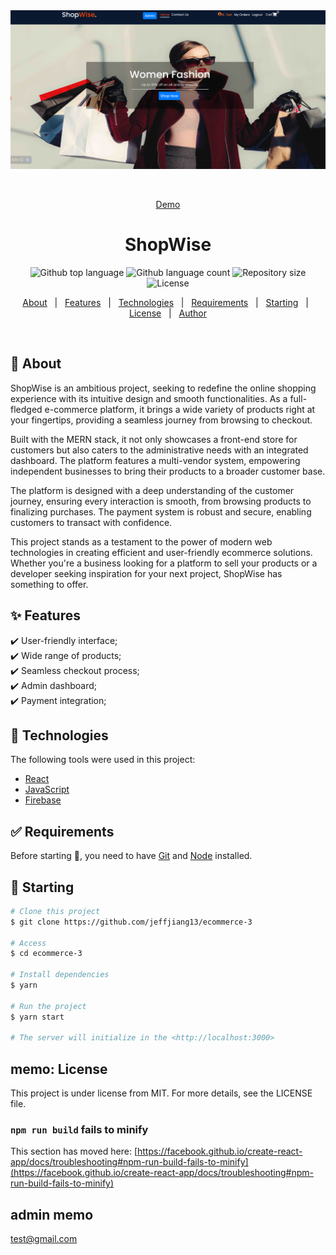 <div align="center" id="top">
  <img src="./public/port3.png" alt="Ecommerce" />

  &#xa0;

<a href="https://jj-ecommerce-3.vercel.app">Demo</a>

</div>

<h1 align="center">ShopWise</h1>

<p align="center">
  <img alt="Github top language" src="https://img.shields.io/github/languages/top/jeffjiang13/ecommerce-3?color=56BEB8">

  <img alt="Github language count" src="https://img.shields.io/github/languages/count/jeffjiang13/ecommerce-3?color=56BEB8">

  <img alt="Repository size" src="https://img.shields.io/github/repo-size/jeffjiang13/ecommerce-3?color=56BEB8">

  <img alt="License" src="https://img.shields.io/github/license/jeffjiang13/ecommerce-3?color=56BEB8">
</p>

<p align="center">
  <a href="#dart-about">About</a> &#xa0; | &#xa0;
  <a href="#sparkles-features">Features</a> &#xa0; | &#xa0;
  <a href="#rocket-technologies">Technologies</a> &#xa0; | &#xa0;
  <a href="#white_check_mark-requirements">Requirements</a> &#xa0; | &#xa0;
  <a href="#checkered_flag-starting">Starting</a> &#xa0; | &#xa0;
  <a href="#memo-license">License</a> &#xa0; | &#xa0;
  <a href="https://github.com/jeffjiang13" target="_blank">Author</a>
</p>

<br>

## :dart: About

ShopWise is an ambitious project, seeking to redefine the online shopping experience with its intuitive design and smooth functionalities. As a full-fledged e-commerce platform, it brings a wide variety of products right at your fingertips, providing a seamless journey from browsing to checkout.

Built with the MERN stack, it not only showcases a front-end store for customers but also caters to the administrative needs with an integrated dashboard. The platform features a multi-vendor system, empowering independent businesses to bring their products to a broader customer base.

The platform is designed with a deep understanding of the customer journey, ensuring every interaction is smooth, from browsing products to finalizing purchases. The payment system is robust and secure, enabling customers to transact with confidence.

This project stands as a testament to the power of modern web technologies in creating efficient and user-friendly ecommerce solutions. Whether you're a business looking for a platform to sell your products or a developer seeking inspiration for your next project, ShopWise has something to offer.

## :sparkles: Features

:heavy_check_mark: User-friendly interface;\
:heavy_check_mark: Wide range of products;\
:heavy_check_mark: Seamless checkout process;\
:heavy_check_mark: Admin dashboard;\
:heavy_check_mark: Payment integration;

## :rocket: Technologies

The following tools were used in this project:

- [React](https://reactjs.org/)
- [JavaScript](https://developer.mozilla.org/en-US/docs/Web/JavaScript)
- [Firebase](https://firebase.google.com//)

## :white_check_mark: Requirements

Before starting :checkered_flag:, you need to have [Git](https://git-scm.com) and [Node](https://nodejs.org/en/) installed.

## :checkered_flag: Starting

```bash
# Clone this project
$ git clone https://github.com/jeffjiang13/ecommerce-3

# Access
$ cd ecommerce-3

# Install dependencies
$ yarn

# Run the project
$ yarn start

# The server will initialize in the <http://localhost:3000>
```

## memo: License

This project is under license from MIT. For more details, see the LICENSE file.

### `npm run build` fails to minify

This section has moved here: [https://facebook.github.io/create-react-app/docs/troubleshooting#npm-run-build-fails-to-minify](https://facebook.github.io/create-react-app/docs/troubleshooting#npm-run-build-fails-to-minify)


## admin memo
test@gmail.com
